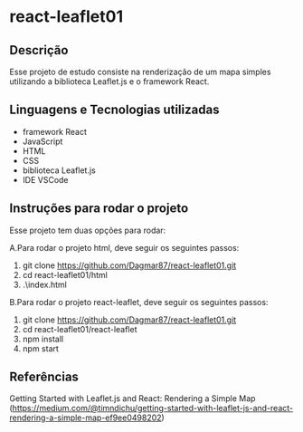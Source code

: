 # react-leaflet01

## Descrição

Esse projeto de estudo consiste na renderização de um mapa simples utilizando a biblioteca Leaflet.js e o framework React.

## Linguagens e Tecnologias utilizadas

- framework React
- JavaScript
- HTML
- CSS
- biblioteca Leaflet.js
- IDE VSCode 

## Instruções para rodar o projeto

Esse projeto tem duas opções para rodar:

A.Para rodar o projeto html, deve seguir os seguintes passos:

1. git clone https://github.com/Dagmar87/react-leaflet01.git
2. cd react-leaflet01/html
3. .\index.html

B.Para rodar o projeto react-leaflet, deve seguir os seguintes passos:

1. git clone https://github.com/Dagmar87/react-leaflet01.git
2. cd react-leaflet01/react-leaflet
3. npm install
4. npm start

## Referências

Getting Started with Leaflet.js and React: Rendering a Simple Map (https://medium.com/@timndichu/getting-started-with-leaflet-js-and-react-rendering-a-simple-map-ef9ee0498202)
